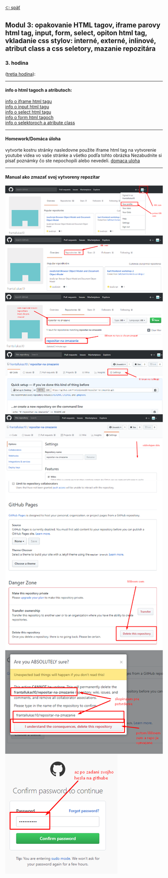 [&#129188; späť](../README.md)</br>

## Modul 3: opakovanie HTML tagov, iframe parovy html tag, input, form, select, opiton html tag, vkladanie css stylov: interné, externé, inlinové, atribut class a css seletory, mazanie repozitára</br>

### 3. hodina
([tretia hodina](lesson)):</br>
<hr>

#### info o html tagoch a atributoch:</br>
[info o iframe html tagu](https://www.w3schools.com/tags/tag_iframe.asp)<br>
[info o input html tagu](https://www.w3schools.com/html/html_form_attributes.asp)<br>
[info o select html tagu](https://www.w3schools.com/tags/tag_select.asp)<br>
[info o form html tagoch](https://www.w3schools.com/html/html_form_elements.asp)<br>
[info o selektoroch a atribute class](https://www.w3schools.com/cssref/sel_class.asp)<br>
<hr>

#### Homework/Domáca úloha</br>
vytvorte kostru stránky nasledovne použite iframe html tag na vytvorenie youtube videa vo vaše stránke a všetko podľa tohto obrázka
Nezabudnite si písať poznámky čo ste nepochopili alebo nevedeli.
[domaca uloha](homework/homework.png)<br>
<hr>

#### Manual ako zmazať svoj vytvoreny repozitar</br>
![alt text](images/1.png)
![alt text](images/2.png)
![alt text](images/3.png)
![alt text](images/4.png)
![alt text](images/5.png)
![alt text](images/6.png)
![alt text](images/7.png)
![alt text](images/8.png)